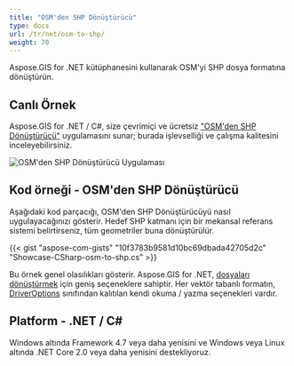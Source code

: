 ```yaml
---
title: "OSM'den SHP Dönüştürücü"
type: docs
url: /tr/net/osm-to-shp/
weight: 70
---
```


Aspose.GIS for .NET kütüphanesini kullanarak OSM'yi SHP dosya formatına dönüştürün.

## **Canlı Örnek**

Aspose.GIS for .NET / C#, size çevrimiçi ve ücretsiz ["OSM'den SHP Dönüştürücü"](https://products.aspose.app/gis/conversion/osm-to-shp) uygulamasını sunar; burada işlevselliği ve çalışma kalitesini inceleyebilirsiniz.

![OSM'den SHP Dönüştürücü Uygulaması](conversion.png)

## **Kod örneği - OSM'den SHP Dönüştürücü**

Aşağıdaki kod parçacığı, OSM'den SHP Dönüştürücüyü nasıl uygulayacağınızı gösterir. Hedef SHP katmanı için bir mekansal referans sistemi belirtirseniz, tüm geometriler buna dönüştürülür. 

{{< gist "aspose-com-gists" "10f3783b9581d10bc69dbada42705d2c" "Showcase-CSharp-osm-to-shp.cs" >}}

Bu örnek genel olasılıkları gösterir. Aspose.GIS for .NET, [dosyaları dönüştürmek](https://docs.aspose.com/gis/net/vector-layers/) için geniş seçeneklere sahiptir. Her vektör tabanlı formatın, [DriverOptions](https://reference.aspose.com/gis/net/aspose.gis/driveroptions) sınıfından kalıtılan kendi okuma / yazma seçenekleri vardır.

## **Platform - .NET / C#**

Windows altında Framework 4.7 veya daha yenisini ve Windows veya Linux altında .NET Core 2.0 veya daha yenisini destekliyoruz.
